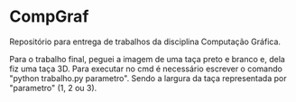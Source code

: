 # CompGraf
Repositório para entrega de trabalhos da disciplina Computação Gráfica.

Para o trabalho final, peguei a imagem de uma taça preto e branco e, dela fiz uma taça 3D. 
Para executar no cmd é necessário escrever o comando "python trabalho.py parametro". Sendo a largura da taça representada por "parametro" (1, 2 ou 3). 
